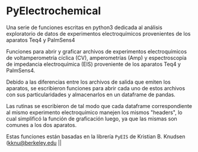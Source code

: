 # PyElectrochemical
Una serie de funciones escritas en python3 dedicada al análisis exploratorio de datos de experimentos electroquímicos provenientes de los aparatos Teq4 y PalmSens4

Funciones para abrir y graficar archivos de experimentos electroquímicos de voltamperometría cíclica (CV), amperometrías (Amp) y espectroscopía de impedancia electroquímica (EIS) proveniente de los aparatos Teq4 y PalmSens4.

Debido a las diferencias entre los archivos de salida que emiten los aparatos, se escribieron funciones para abrir cada uno de estos archivos con sus particularidades y almacenarlos en un dataframe de pandas.

Las rutinas se escribieron de tal modo que cada dataframe correspondiente al mismo experimento electroquímico manejen los mismos "headers", lo cual simplificó la función de graficación luego, ya que las mismas son comunes a los dos aparatos.

Estas funciones están basadas en la librería `PyEIS` de Kristian B. Knudsen (kknu@berkeley.edu || 
